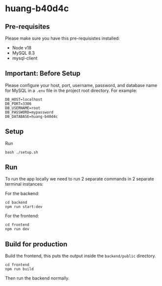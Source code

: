 # huang-b40d4c

## Pre-requisites
Please make sure you have this pre-requisistes installed:
- Node v18
- MySQL 8.3
- mysql-client

## Important: Before Setup

Please configure your host, port, username, password, and database name for MySQL in a `.env` file in the project root directory. For example:

```
DB_HOST=localhost
DB_PORT=3306
DB_USERNAME=root
DB_PASSWORD=mypassword
DB_DATABASE=huang-b40d4c
```

## Setup

Run
```
bash ./setup.sh
```

## Run

To run the app locally we need to run 2 separate commands in 2 separate terminal instances:

For the backend:

```
cd backend
npm run start:dev
```

For the frontend:

```
cd frontend
npm run dev
```

## Build for production

Build the frontend, this puts the output inside the `backend/public` directory.

```
cd frontend
npm run build
```

Then run the backend normally.
